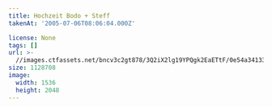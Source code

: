 ```yaml
---
title: Hochzeit Bodo + Steff
takenAt: '2005-07-06T08:06:04.000Z'

license: None
tags: []
url: >-
  //images.ctfassets.net/bncv3c2gt878/3Q2iX2lg19YPQgk2EaETtF/0e54a3413397d89d59c1a80e4ba024f9/hochzeit-bodo--steff_4560373524_o
size: 1128708
image:
  width: 1536
  height: 2048
---
```

